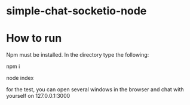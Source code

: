 # simple-chat-socketio-node

# How to run
Npm must be installed. In the directory type the following:

npm i

node index

for the test, you can open several windows in the browser and chat with yourself on 127.0.0.1:3000
